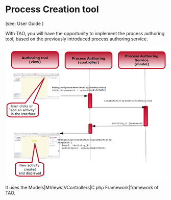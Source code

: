 <!--
created_at: '2011-03-02 18:09:08'
updated_at: '2013-03-13 13:03:18'
authors:
    - 'Jérôme Bogaerts'
contributors:
    - 'Somsack Sipasseuth'
tags:
    - 'Workflow Engine'
-->

Process Creation tool
=====================

(see: User Guide )

With TAO, you will have the opportunity to implement the process authoring tool, based on the previously introduced process authoring service.

![](../resources/add_activity_sequence_diagram.png)

It uses the Models|MViews|VControllers|C php Framework|framework of TAO.


